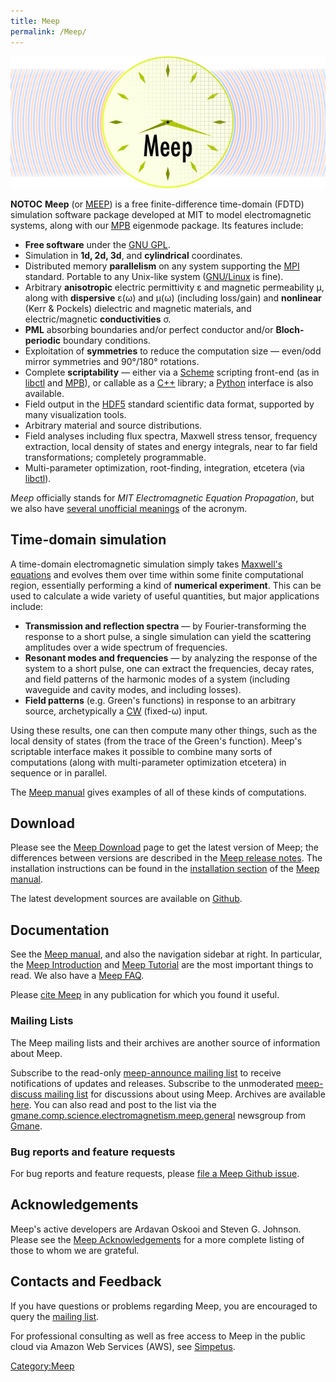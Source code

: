 ```yaml
---
title: Meep
permalink: /Meep/
---
```



![440px|center|Meep logo banner](images/Meep-banner.png)

 __NOTOC__ **Meep** (or [MEEP](Meep_acronym_expansions.md)) is a free finite-difference time-domain (FDTD) simulation software package developed at MIT to model electromagnetic systems, along with our [MPB](http://ab-initio.mit.edu/wiki/index.php/MPB) eigenmode package. Its features include:

-   **Free software** under the [GNU GPL](https://en.wikipedia.org/wiki/GNU_General_Public_License).
-   Simulation in **1d, 2d, 3d**, and **cylindrical** coordinates.
-   Distributed memory **parallelism** on any system supporting the [MPI](https://en.wikipedia.org/wiki/MPI) standard. Portable to any Unix-like system ([GNU/Linux](https://en.wikipedia.org/wiki/Linux) is fine).
-   Arbitrary **anisotropic** electric permittivity ε and magnetic permeability μ, along with **dispersive** ε(ω) and μ(ω) (including loss/gain) and **nonlinear** (Kerr & Pockels) dielectric and magnetic materials, and electric/magnetic **conductivities** σ.
-   **PML** absorbing boundaries and/or perfect conductor and/or **Bloch-periodic** boundary conditions.
-   Exploitation of **symmetries** to reduce the computation size — even/odd mirror symmetries and 90°/180° rotations.
-   Complete **scriptability** — either via a [Scheme](https://en.wikipedia.org/wiki/Scheme_programming_language) scripting front-end (as in [libctl](http://ab-initio.mit.edu/wiki/index.php/Libctl) and [MPB](http://ab-initio.mit.edu/wiki/index.php/MPB)), or callable as a [C++](https://en.wikipedia.org/wiki/C_plus_plus) library; a [Python](https://en.wikipedia.org/wiki/Python_programming_language) interface is also available.
-   Field output in the [HDF5](https://en.wikipedia.org/wiki/HDF5) standard scientific data format, supported by many visualization tools.
-   Arbitrary material and source distributions.
-   Field analyses including flux spectra, Maxwell stress tensor, frequency extraction, local density of states and energy integrals, near to far field transformations; completely programmable.
-   Multi-parameter optimization, root-finding, integration, etcetera (via [libctl](http://ab-initio.mit.edu/wiki/index.php/Libctl)).

*Meep* officially stands for *MIT Electromagnetic Equation Propagation*, but we also have [several unofficial meanings](Meep_acronym_expansions.md) of the acronym.

Time-domain simulation
----------------------

A time-domain electromagnetic simulation simply takes [Maxwell's equations](https://en.wikipedia.org/wiki/Maxwell's_equations) and evolves them over time within some finite computational region, essentially performing a kind of **numerical experiment**. This can be used to calculate a wide variety of useful quantities, but major applications include:

-   **Transmission and reflection spectra** — by Fourier-transforming the response to a short pulse, a single simulation can yield the scattering amplitudes over a wide spectrum of frequencies.
-   **Resonant modes and frequencies** — by analyzing the response of the system to a short pulse, one can extract the frequencies, decay rates, and field patterns of the harmonic modes of a system (including waveguide and cavity modes, and including losses).
-   **Field patterns** (e.g. Green's functions) in response to an arbitrary source, archetypically a [CW](https://en.wikipedia.org/wiki/Continuous_wave) (fixed-ω) input.

Using these results, one can then compute many other things, such as the local density of states (from the trace of the Green's function). Meep's scriptable interface makes it possible to combine many sorts of computations (along with multi-parameter optimization etcetera) in sequence or in parallel.

The [Meep manual](Meep_manual.md) gives examples of all of these kinds of computations.

Download
--------

Please see the [Meep Download](Meep_Download.md) page to get the latest version of Meep; the differences between versions are described in the [Meep release notes](Meep_release_notes.md). The installation instructions can be found in the [installation section](Meep_installation.md) of the [Meep manual](Meep_manual.md).

The latest development sources are available on [Github](https://github.com/stevengj/meep).

Documentation
-------------

See the [Meep manual](Meep_manual.md), and also the navigation sidebar at right. In particular, the [Meep Introduction](Meep_Introduction.md) and [Meep Tutorial](Meep_Tutorial.md) are the most important things to read. We also have a [Meep FAQ](Meep_FAQ.md).

Please [cite Meep](Citing_Meep.md) in any publication for which you found it useful.

### Mailing Lists

The Meep mailing lists and their archives are another source of information about Meep.

Subscribe to the read-only [meep-announce mailing list](http://ab-initio.mit.edu/cgi-bin/mailman/listinfo/meep-announce) to receive notifications of updates and releases. Subscribe to the unmoderated [meep-discuss mailing list](http://ab-initio.mit.edu/cgi-bin/mailman/listinfo/meep-discuss) for discussions about using Meep. Archives are available [here](https://www.mail-archive.com/meep-discuss@ab-initio.mit.edu/). You can also read and post to the list via the [gmane.comp.science.electromagnetism.meep.general](news://news.gmane.org/gmane.comp.science.electromagnetism.meep.general) newsgroup from [Gmane](http://www.gmane.org/).

### Bug reports and feature requests

For bug reports and feature requests, please [file a Meep Github issue](https://github.com/stevengj/meep/issues).

Acknowledgements
----------------

Meep's active developers are Ardavan Oskooi and Steven G. Johnson. Please see the [Meep Acknowledgements](Meep_Acknowledgements.md) for a more complete listing of those to whom we are grateful.

Contacts and Feedback
---------------------

If you have questions or problems regarding Meep, you are encouraged to query the [mailing list](https://www.mail-archive.com/meep-discuss@ab-initio.mit.edu/).

For professional consulting as well as free access to Meep in the public cloud via Amazon Web Services (AWS), see [Simpetus](http://www.simpetuscloud.com).

[Category:Meep](Meep.md)
